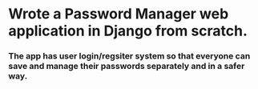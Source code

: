 <h1>Wrote a Password Manager web application in Django from scratch.</h1>


<h3>The app has user login/regsiter system so that everyone can save and manage their passwords separately and in a safer way.</h3>

